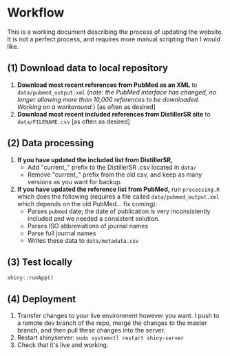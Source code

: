# Workflow
This is a working document describing the process of updating the website. It is not a perfect process, and requires more manual scripting than I would like.

## (1) Download data to local repository
1. **Download most recent references from PubMed as an XML** to `data/pubmed_output.xml` (*note: the PubMed interface has changed, no longer allowing more than 10,000 references to be downloaded. Working on a workaround.*) [as often as desired]
2. **Download most recent included references from DistillerSR site** to `data/FILENAME.csv` [as often as desired]

## (2) Data processing
1. **If you have updated the included list from DistillerSR,**
   * Add "current_" prefix to the DistillerSR .csv located in `data/`
   * Remove "current_" prefix from the old csv, and keep as many versions as you want for backup.
2. **If you have updated the reference list from PubMed,** run `processing.R` which does the following (requires a file called `data/pubmed_output.xml` which depends on the old PubMed... fix coming):
   * Parses `pubmed` date; the date of publication is very inconsistently included and we needed a consistent solution.
   * Parses ISO abbreviations of journal names
   * Parse full journal names
   * Writes these data to `data/metadata.csv`

## (3) Test locally
`shiny::runApp()`

## (4) Deployment
1. Transfer changes to your live environment however you want. I push to a remote dev branch of the repo, merge the changes to the master branch, and then pull these changes into the server.
2. Restart shinyserver: `sudo systemctl restart shiny-server`
3. Check that it's live and working.
